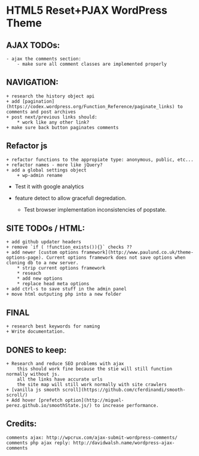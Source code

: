 #  HTML5 Reset+PJAX WordPress Theme

## AJAX TODOs:
	- ajax the comments section:
		- make sure all comment classes are implemented properly

## NAVIGATION:
	+ research the history object api
	+ add [pagination](https://codex.wordpress.org/Function_Reference/paginate_links) to comments and post archives
	+ post next/previous links should:
		* work like any other link?
	+ make sure back button paginates comments

## Refactor js
	+ refactor functions to the appropiate type: anonymous, public, etc...
	+ refactor names - more like jQuery?
	+ add a global settings object
		+ wp-admin rename

- Test it with google analytics

- feature detect to allow gracefull degredation.
	+ Test browser implementation inconsistencies of popstate.


## SITE TODOs / HTML:
	+ add github updater headers
	+ remove `if ( !function_exists()){}` checks ??
	+ add newer [custom options framework](http://www.paulund.co.uk/theme-options-page). Current options framework does not save options when cloning db to a new server.
		* strip current options framework
		* reseach
		* add new options
		* replace head meta options
	+ add ctrl-s to save stuff in the admin panel
	+ move html outputing php into a new folder

## FINAL
	+ research best keywords for naming
	+ Write documentation.


## DONES to keep:
	+ Research and reduce SEO problems with ajax
		this should work fine because the stie will still function normally without js. 
		all the links have accurate urls
		the site map will still work normally with site crawlers 
	+ [vanilla js smooth scroll](https://github.com/cferdinandi/smooth-scroll/) 
	+ Add hover [prefetch option](http://miguel-perez.github.io/smoothState.js/) to increase performance.


## Credits:
	comments ajax: http://wpcrux.com/ajax-submit-wordpress-comments/
	comments php ajax reply: http://davidwalsh.name/wordpress-ajax-comments

